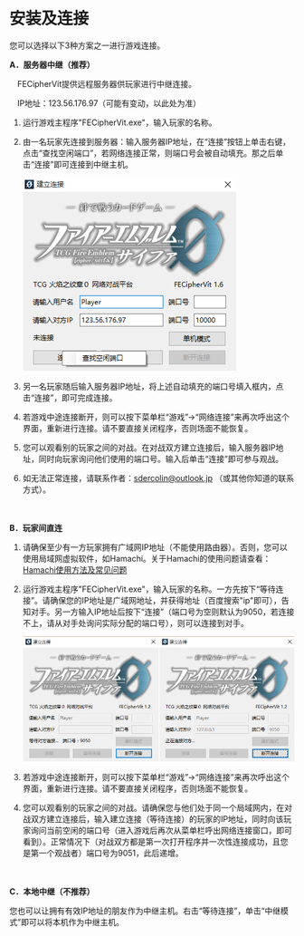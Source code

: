 
# 安装及连接

您可以选择以下3种方案之一进行游戏连接。



**A．服务器中继（推荐）**

　FECipherVit提供远程服务器供玩家进行中继连接。

　IP地址：123.56.176.97（可能有变动，以此处为准）

1. 运行游戏主程序"FECipherVit.exe"，输入玩家的名称。

2. 由一名玩家先连接到服务器：输入服务器IP地址，在“连接”按钮上单击右键，点击“查找空闲端口”，若网络连接正常，则端口号会被自动填充。那之后单击“连接”即可连接到中继主机。

    ![](../connection2.png)
3. 另一名玩家随后输入服务器IP地址，将上述自动填充的端口号填入框内，点击“连接”，即可完成连接。

4. 若游戏中途连接断开，则可以按下菜单栏“游戏”→“网络连接”来再次呼出这个界面，重新进行连接。请不要直接关闭程序，否则场面不能恢复。

5. 您可以观看别的玩家之间的对战。在对战双方建立连接后，输入服务器IP地址，同时向玩家询问他们使用的端口号。输入后单击“连接”即可参与观战。

6. 如无法正常连接，请联系作者：sdercolin@outlook.jp （或其他你知道的联系方式）。

　

**B．玩家间直连**

1. 请确保至少有一方玩家拥有广域网IP地址（不能使用路由器）。否则，您可以使用局域网虚拟软件，如Hamachi。关于Hamachi的使用问题请查看：[Hamachi使用方法及常见问题](../hamachi.md)

2. 运行游戏主程序"FECipherVit.exe"，输入玩家的名称。一方先按下“等待连接”。请确保您的IP地址是广域网地址，并获得地址（百度搜索"ip"即可），告知对手。另一方输入IP地址后按下“连接”（端口号为空则默认为9050，若连接不上，请从对手处询问实际分配的端口号），则可以连接到对手。

    ![](../connection.png)

3. 若游戏中途连接断开，则可以按下菜单栏“游戏”→“网络连接”来再次呼出这个界面，重新进行连接。请不要直接关闭程序，否则场面不能恢复。

4. 您可以观看别的玩家之间的对战。请确保您与他们处于同一个局域网内，在对战双方建立连接后，输入建立连接（等待连接）的玩家的IP地址，同时向该玩家询问当前空闲的端口号（进入游戏后再次从菜单栏呼出网络连接窗口，即可看到）。正常情况下（对战双方都是第一次打开程序并一次性连接成功，且您是第一个观战者）端口号为9051，此后递增。

　

 **C．本地中继（不推荐）**
 
 您也可以让拥有有效IP地址的朋友作为中继主机。右击“等待连接”，单击“中继模式”即可以将本机作为中继主机。
